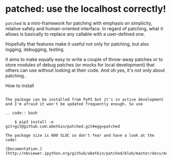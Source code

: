 patched: use the localhost correctly!
========

``patched`` is a mini-framework for patching with emphasis on simplicity, relative safety and human-oriented interface.
In regard of patching,
what it allows is basically to replace any callable with a user-defined one.

Hopefully that features make it useful not only for patching, but also logging, debugging, testing.

It aims to make equally easy to write a couple of throw-away patches or to store modules of debug patches
(or mocks for local development) that others can use without looking at their code. And oh yes, it's not only about patching..

How to install
~~~~~~~~~~~~~~

The package can be installed from PyPI but it's in active development and I'm afraid it won't be updated frequently enough. So use

.. code:: bash

    $ pip3 install -e git+git@github.com:abetkin/patched.git#egg=patched

The package size is 600 SLOC so don't fear and have a look at the code!

[Documentation.](http://nbviewer.ipython.org/github/abetkin/patched/blob/master/docs/main.ipynb)

